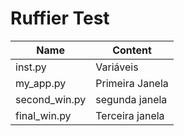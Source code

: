 # Ruffier Test

Name | Content
-------------------|-------------------
inst.py | Variáveis
my_app.py | Primeira Janela
second_win.py | segunda janela
final_win.py | Terceira janela

